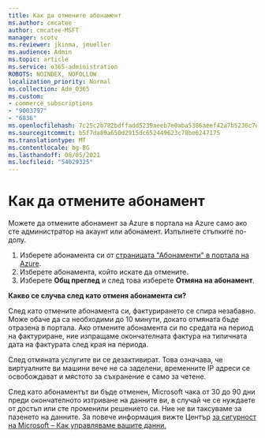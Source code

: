 ```yaml
---
title: Как да отмените абонамент
ms.author: cmcatee
author: cmcatee-MSFT
manager: scotv
ms.reviewer: jkinma, jmueller
ms.audience: Admin
ms.topic: article
ms.service: o365-administration
ROBOTS: NOINDEX, NOFOLLOW
localization_priority: Normal
ms.collection: Adm_O365
ms.custom:
- commerce_subscriptions
- "9003797"
- "6836"
ms.openlocfilehash: 7c25c2b782bdffadd5239aeeb7e0aba5386aeef42a7b5236c7d282ac3ba26a55
ms.sourcegitcommit: b5f7da89a650d2915dc652449623c78be6247175
ms.translationtype: MT
ms.contentlocale: bg-BG
ms.lasthandoff: 08/05/2021
ms.locfileid: "54029325"
---
```

# <a name="how-to-cancel-a-subscription"></a>Как да отмените абонамент

Можете да отмените абонамент за Azure в портала на Azure само ако сте администратор на акаунт или абонамент. Изпълнете стъпките по-долу.

1. Изберете абонамента си от [страницата "Абонаменти" в портала на Azure](https://ms.portal.azure.com/#blade/Microsoft_Azure_Billing/SubscriptionsBlade).
2. Изберете абонамента, който искате да отмените.
3. Изберете **Общ преглед** и след това изберете **Отмяна на абонамент**.

**Какво се случва след като отменя абонамента си?**

След като отмените абонамента си, фактурирането се спира незабавно. Може обаче да са необходими до 10 минути, докато отмяната бъде отразена в портала. Ако отмените абонамента си по средата на период на фактуриране, ние изпращаме окончателната фактура на типичната дата на фактурата след края на периода.

След отмяната услугите ви се дезактивират. Това означава, че виртуалните ви машини вече не са заделени, временните IP адреси се освобождават и мястото за съхранение е само за четене.

След като абонаментът ви бъде отменен, Microsoft чака от 30 до 90 дни преди окончателното изтриване на данните ви, в случай че се нуждаете от достъп или сте променили решението си. Ние не ви таксуваме за пазенето на данните. За повече информация вижте Център [за сигурност на Microsoft – Как управляваме вашите данни.](https://www.microsoft.com/trust-center/privacy/data-management#leave)

